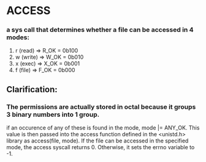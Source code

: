 # ACCESS
### a sys call that determines whether a file can be accessed in 4 modes:
1. r (read)  => R_OK = 0b100
2. w (write) => W_OK = 0b010
3. x (exec)  => X_OK = 0b001
4. f (file)  => F_OK = 0b000

## Clarification: 
### The permissions are actually stored in octal because it groups 3 binary numbers into 1 group.

if an occurence of any of these is found in the mode, mode |= ANY_OK. This value is then passed into the access function defined in the <unistd.h> library as access(file, mode). If the file can be accessed in the specified mode, the access syscall returns 0. Otherwise, it sets the errno variable to -1.
